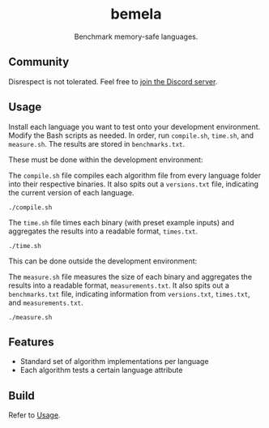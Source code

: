 <div align=center>

  # bemela

  Benchmark memory-safe languages.
</div>

## Community

Disrespect is not tolerated. Feel free to [join the Discord server](https://discord.com/invite/C6NdvU5bzN).

## Usage

Install each language you want to test onto your development environment. Modify the Bash scripts as needed. In order, run `compile.sh`, `time.sh`, and `measure.sh`. The results are stored in `benchmarks.txt`.

These must be done within the development environment:

The `compile.sh` file compiles each algorithm file from every language folder into their respective binaries. It also spits out a `versions.txt` file, indicating the current version of each language.
```ShellSession
./compile.sh
```

The `time.sh` file times each binary (with preset example inputs) and aggregates the results into a readable format, `times.txt`.
```ShellSession
./time.sh
```

This can be done outside the development environment:

The `measure.sh` file measures the size of each binary and aggregates the results into a readable format, `measurements.txt`. It also spits out a `benchmarks.txt` file, indicating information from `versions.txt`, `times.txt`, and `measurements.txt`.
```ShellSession
./measure.sh
```

## Features

- Standard set of algorithm implementations per language
- Each algorithm tests a certain language attribute

## Build

Refer to [Usage](#usage).
